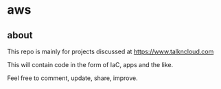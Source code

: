 # aws

## about
This repo is mainly for projects discussed at https://www.talkncloud.com 

This will contain code in the form of IaC, apps and the like.

Feel free to comment, update, share, improve.
